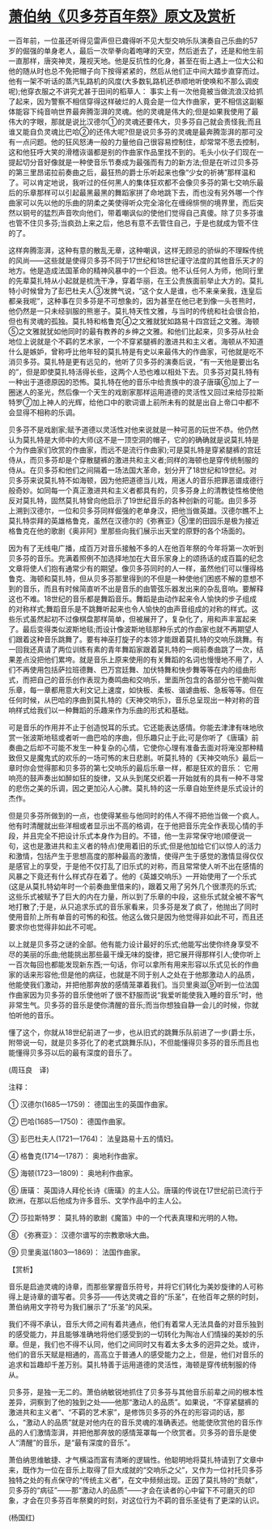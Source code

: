 # [萧伯纳《贝多芬百年祭》原文及赏析](https://www.vrrw.net/wx/12257.html)

一百年前，一位虽还听得见雷声但已聋得听不见大型交响乐队演奏自己乐曲的57岁的倔强的单身老人，最后一次举拳向着咆哮的天空，然后逝去了，还是和他生前一直那样，唐突神灵，蔑视天地。他是反抗性的化身，甚至在街上遇上一位大公和他的随从时也总不免把帽子向下按得紧紧的，然后从他们正中间大踏步直穿而过。他有一架不听话的蒸汽轧路机的风度(大多数轧路机还恭顺地听使唤和不那么调皮呢);他穿衣服之不讲究尤甚于田间的稻草人： 事实上有一次他竟被当做流浪汉给抓了起来，因为警察不相信穿得这样破烂的人竟会是一位大作曲家，更不相信这副躯体能容下纯音响世界最奔腾澎湃的灵魂。他的灵魂是伟大的;但是如果我使用了最伟大的字眼，那就是说比汉德尔①的灵魂还要伟大，贝多芬自己就会责怪我;而且谁又能自负灵魂比巴哈②的还伟大呢?但是说贝多芬的灵魂是最奔腾澎湃的那可没有一点问题。他的狂风怒涛一般的力量他自己很容易控制住，却常常不愿去控制，这和他狂呼大笑的滑稽诙谐都是别的作曲家作品里找不到的。毛头小伙子们现在一提起切分音好像就是一种使音乐节奏成为最强而有力的新方法;但是在听过贝多芬的第三里昂诺拉前奏曲之后，最狂热的爵士乐听起来也像“少女的祈祷”那样温和了。可以肯定地说，我听过的任何黑人的集体狂欢都不会像贝多芬的第七交响乐最后的乐章那样可以引起最黑最黑的舞蹈家拼了命地跳下去，而也没有另外哪一个作曲家可以先以他的乐曲的阴柔之美使得听众完全溶化在缠绵悱恻的境界里，而后突然以铜号的猛烈声音吹向他们，带着嘲讽似的使他们觉得自己真傻。除了贝多芬谁也管不住贝多芬;当疯劲上来之后，他总有意不去管住自己，于是也就成为管不住的了。

这样奔腾澎湃，这种有意的散乱无章，这种嘲讽，这样无顾忌的骄纵的不理睬传统的风尚——这些就是使得贝多芬不同于17世纪和18世纪谨守法度的其他音乐天才的地方。他是造成法国革命的精神风暴中的一个巨浪。他不认任何人为师，他同行里的先辈莫扎特从小起就是梳洗干净，穿着华丽，在王公贵族面前举止大方的。莫扎特小时候曾为了彭巴杜夫人③发脾气说，“这个女人是谁，也不来亲亲我，连皇后都亲我呢”，这种事在贝多芬是不可想象的，因为甚至在他已老到像一头苍熊时，他仍然是一只未经驯服的熊崽子。莫扎特天性文雅，与当时的传统和社会很合拍，但也有灵魂的孤独。莫扎特和格鲁克④之文雅就犹如路易十四宫廷之文雅。海顿⑤之文雅就犹如他同时的最有教养的乡绅之文雅。和他们比起来，贝多芬从社会地位上说就是个不羁的艺术家，一个不穿紧腿裤的激进共和主义者。海顿从不知道什么是嫉妒，曾称呼比他年轻的莫扎特是有史以来最伟大的作曲家，可他就是吃不消贝多芬。莫扎特是更有远见的，他听了贝多芬的演奏后说，“有一天他是要出名的”，但是即使莫扎特活得长些，这两个人恐也难以相处下去。贝多芬对莫扎特有一种出于道德原因的恐怖。莫扎特在他的音乐中给贵族中的浪子唐璜⑥加上了一圈迷人的圣光，然后像一个天生的戏剧家那样运用道德的灵活性又回过来给莎拉斯特罗⑦加上神人的光辉，给他口中的歌词谱上前所未有的就是出自上帝口中都不会显得不相称的乐调。



贝多芬不是戏剧家;赋予道德以灵活性对他来说就是一种可恶的玩世不恭。他仍然认为莫扎特是大师中的大师(这不是一顶空洞的帽子，它的的确确就是说莫扎特是个为作曲家们欣赏的作曲家，而远不是流行作曲家);可是莫扎特是穿紧腿裤的宫廷侍从，而贝多芬却是个穿散腿裤的激进共和主义者;同样的海顿也是穿传统制服的侍从。在贝多芬和他们之间隔着一场法国大革命，划分开了18世纪和19世纪。对贝多芬来说莫扎特不如海顿，因为他把道德当儿戏，用迷人的音乐把罪恶谱成德行般奇妙。如同每一个真正激进共和主义者都具有的，贝多芬身上的清教徒性格使他反对莫扎特，固然莫扎特曾向他启示了19世纪音乐的各种创新的可能。由贝多芬上溯到汉德尔，一位和贝多芬同样倔强的老单身汉，把他当做英雄。汉德尔瞧不上莫扎特崇拜的英雄格鲁克，虽然在汉德尔的《弥赛亚》⑧里的田园乐是极为接近格鲁克在他的歌剧《奥非阿》里那些向我们展示出天堂的原野的各个场面的。

因为有了无线电广播，成百万对音乐接触不多的人在他百年祭的今年将第一次听到贝多芬的音乐。充满着照例不加选择地加在大音乐家身上的颂扬话的成百篇的纪念文章将使人们抱有通常少有的期望。像贝多芬同时的人一样，虽然他们可以懂得格鲁克、海顿和莫扎特，但从贝多芬那里得到的不但是一种使他们困惑不解的意想不到的音乐，而且有时候简直听不出是音乐的由管弦乐器发出来的杂乱音响。要解释这也不难。18世纪的音乐都是舞蹈音乐。舞蹈是由动作起来令人愉快的步子组成的对称样式;舞蹈音乐是不跳舞听起来也令人愉快的由声音组成的对称的样式。这些乐式虽然起初不过像棋盘那样简单，但被展开了，复杂化了，用和声丰富起来了。最后变得类似波斯地毯;而设计像波斯地毯那种乐式的作曲家也就不再期望人们跟着这种音乐跳舞了。要有神巫打旋子的本领才能跟着莫扎特的交响乐跳舞。有一回我还真请了两位训练有素的青年舞蹈家跟着莫扎特的一阕前奏曲跳了一次，结果差点没把他们累垮。就是音乐上原来使用的有关舞蹈的名词也慢慢地不用了，人们不再使用包括萨拉班德舞、巴万宫廷舞、加伏特舞和快步舞等等在内的组曲形式，而把自己的音乐创作表现为奏鸣曲和交响乐，里面所包含的各部分也干脆叫做乐章，每一章都用意大利文记上速度，如快板、柔板、谐谑曲板、急板等等。但在任何时候，从巴哈的序曲到莫扎特的《天神交响乐》，音乐总呈现出一种对称的音响样式给我们以一种舞蹈的乐趣来作为乐曲的形式和基础。

可是音乐的作用并不止于创造悦耳的乐式。它还能表达感情。你能去津津有味地欣赏一张波斯地毯或者听一曲巴哈的序曲，但乐趣只止于此;可是你听了《唐璜》前奏曲之后却不可能不发生一种复杂的心情，它使你心理有准备去面对将淹没那种精致但又是魔鬼式的欢乐的一场可怖的末日悲剧。听莫扎特的《天神交响乐》最后一章时你会觉得那和贝多芬的第七交响乐的最后乐章一样，都是狂欢的音乐： 它用响亮的鼓声奏出如醉如狂的旋律，又从头到尾交织着一开始就有的具有一种不寻常的悲伤之美的乐调，因之更加沁人心脾。莫扎特的这一乐章自始至终是乐式设计的杰作。

但是贝多芬所做到的一点，也使得某些与他同时的伟人不得不把他当做一个疯人。他有时清醒就出些洋相或者显示出不高的格调，在于他把音乐完全作表现心情的手段，并且完全不把设计乐式本身作为目的。不错，他一生非常保守地(顺便说一句，这也是激进共和主义者的特点)使用着旧的乐式;但是他加给它们以惊人的活力和激情，包括产生于思想高度的那种最高的激情，使得产生于感觉的激情显得仅仅是感官上的享受，于是他不仅打乱了旧乐式的对称，而且常常使人听不出在感情的风暴之下竟还有什么样式存在着了。他的《英雄交响乐》一开始使用了一个乐式(这是从莫扎特幼年时一个前奏曲里借来的)，跟着又用了另外几个很漂亮的乐式;这些乐式被赋予了巨大的内在力量，所以到了乐章的中段，这些乐式就全被不客气地打散了;于是，从只追求乐式的音乐家看来，贝多芬是发了疯了，他抛出了同时使用音阶上所有单音的可怖的和弦。他这么做只是因为他觉得非如此不可，而且还要求你也觉得非如此不可呢。

以上就是贝多芬之谜的全部。他有能力设计最好的乐式;他能写出使你终身享受不尽的美丽的乐曲;他能挑出那些最干燥无味的旋律，把它展开得那样引人;使你听上一百次每回也都能发现新东西;一句话，你可以拿所有用来形容以乐式见长的作曲家的话来形容他;但是他的病征，也就是不同于别人之处在于他那激动人的品质，他能使我们激动，并把他那奔放的感情笼罩着我们。当贝里奥滋⑨听到一位法国作曲家因为贝多芬的音乐使他听了很不舒服而说“我爱听能使我入睡的音乐”时，他非常生气。贝多芬的音乐是使你清醒的音乐;而当你想独自静一会儿的时候，你就怕听他的音乐。

懂了这个，你就从18世纪前进了一步，也从旧式的跳舞乐队前进了一步(爵士乐，附带说一句，就是贝多芬化了的老式跳舞乐队)，不但能懂得贝多芬的音乐而且也能懂得贝多芬以后的最有深度的音乐了。

(周珏良　译)

注释：

① 汉德尔(1685—1759)： 德国出生的英国作曲家。

② 巴哈(1685—1750)： 德国作曲家。

③ 彭巴杜夫人(1721—1764)： 法皇路易十五的情妇。

④ 格鲁克(1714—1787)： 奥地利作曲家。

⑤ 海顿(1723—1809)： 奥地利作曲家。

⑥ 唐璜： 英国诗人拜伦长诗《唐璜》的主人公。唐璜的传说在17世纪前已流行于欧洲，在那以后他成为许多音乐、文学作品中的主人公。

⑦ 莎拉斯特罗： 莫扎特的歌剧《魔笛》中的一个代表真理和光明的人物。

⑧ 《弥赛亚》： 汉德尔谱写的宗教歌咏大曲。

⑨ 贝里奥滋(1803—1869)： 法国作曲家。

【赏析】

音乐是启迪灵魂的诗章，而那些掌握音乐符号，并将它们转化为美妙旋律的人可称得上是诗章的谱写者。贝多芬——传达灵魂之音的“乐圣”，在他百年之祭的时刻，萧伯纳用文字符号为我们展示了“乐圣”的风采。

我们不得不承认，音乐大师之间有着共通点，他们有着常人无法具备的对音乐独到的感受能力，并且能够准确地将他们感受到的一切转化为陶冶人们情操的美妙的乐章。但是，我们也不得不认同，他们之间同时又有着太多太多的迥异之处。或许，他们的音乐天赋是相通的，高高立于普通人的感受能力之上，但是，他们对音乐的追求和旨趣却千差万别。莫扎特善于运用道德的灵活性，海顿是穿传统制服的侍从。

贝多芬，是独一无二的。萧伯纳敏锐地抓住了贝多芬与其他音乐前辈之间的根本性差异，洞察到了他的独到之处——他那“激动人的品质”。如果说，“不穿紧腿裤的激进共和主义者”、“不羁的艺术家”，是修饰贝多芬的外在的形容词的话，那么，“激动人的品质”就是对他内在的音乐灵魂的准确表述。他能使欣赏他的音乐作品的人们激情澎湃，并把他那奔放的感情笼罩每一个欣赏者。贝多芬的音乐是使人“清醒”的音乐，是“最有深度的音乐”。

萧伯纳思维敏捷、才气横溢而富有清晰的逻辑性。他聪明地将莫扎特请到了文章中来，既作为一位在音乐上取得了巨大成就的“交响乐之父”，又作为一位衬托贝多芬独特之处的有点保守的“传统主义者”，在文中频频出现。正因了莫扎特的“贡献”，贝多芬的“病征”——那“激动人的品质”——才会在读者的心中留下不可磨灭的印象，才会在贝多芬百年祭奠的时刻，对这位行为不羁的音乐圣徒有了更深的认识。

(杨国红)

